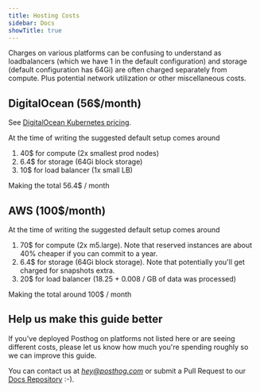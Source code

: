 ```yaml
---
title: Hosting Costs
sidebar: Docs
showTitle: true
---
```


Charges on various platforms can be confusing to understand as loadbalancers (which we have 1 in the default configuration) and storage (default configuration has 64Gi) are often charged separately from compute. Plus potential network utilization or other miscellaneous costs.

## DigitalOcean (56$/month)

See [DigitalOcean Kubernetes pricing](https://www.digitalocean.com/pricing#kubernetes).

At the time of writing the suggested default setup comes around 
1. 40$ for compute (2x smallest prod nodes)
1. 6.4$ for storage (64Gi block storage)
1. 10$ for load balancer (1x small LB)

Making the total 56.4$ / month

## AWS (100$/month)

At the time of writing the suggested default setup comes around 
1. 70$ for compute (2x m5.large). Note that reserved instances are about 40% cheaper if you can commit to a year.
1. 6.4$ for storage (64Gi block storage). Note that potentially you'll get charged for snapshots extra.
1. 20$ for load balancer (18.25 + 0.008 / GB of data was processed)

Making the total around 100$ / month 

## Help us make this guide better

If you've deployed Posthog on platforms not listed here or are seeing different costs, please let us know how much you're spending roughly so we can improve this guide. 


You can contact us at _[hey@posthog.com](mailto:hey@posthog.com)_ or submit a Pull Request to our [Docs Repository](https://github.com/PostHog/posthog.com) :-).
